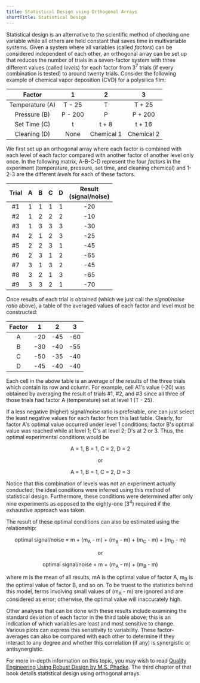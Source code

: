 ```yaml
---
title: Statistical Design using Orthogonal Arrays
shortTitle: Statistical Design
---
```


Statistical design is an alternative to the scientific method of checking one
variable while all others are held constant that saves time in multivariable
systems.  Given a system where all variables (called _factors_) can be
considered independent of each other, an orthogonal array can be set up that
reduces the number of trials in a seven-factor system with three different
values (called _levels_) for each factor from 3<sup>7</sup> trials (if every
combination is tested) to around twenty trials.  Consider the following example
of chemical vapor deposition (CVD) for a polysilica film:

Factor          | 1       | 2          | 3
:--------------:|:-------:|:----------:|:--------------:
Temperature (A) | T - 25  | T          | T + 25
Pressure (B)    | P - 200 | P          | P + 200
Set Time &#40;C)    | t       | t + 8      | t + 16
Cleaning (D)    | None    | Chemical 1 | Chemical 2

We first set up an orthogonal array where each factor is combined with each
level of each factor compared with another factor of another level only once.
In the following matrix, A-B-C-D represent the four _factors_ in the experiment
(temperature, pressure, set time, and cleaning chemical) and 1-2-3 are the
different _levels_ for each of these factors.

 Trial | A   | B   | C   | D   | Result<br>(signal/noise)
:-----:|:---:|:---:|:---:|:---:|:------------------------:
 #1    | 1   | 1   | 1   | 1   | -20
 #2    | 1   | 2   | 2   | 2   | -10
 #3    | 1   | 3   | 3   | 3   | -30
 #4    | 2   | 1   | 2   | 3   | -25
 #5    | 2   | 2   | 3   | 1   | -45
 #6    | 2   | 3   | 1   | 2   | -65
 #7    | 3   | 1   | 3   | 2   | -45
 #8    | 3   | 2   | 1   | 3   | -65
 #9    | 3   | 3   | 2   | 1   | -70
  
Once results of each trial is obtained (which we just call the _signal/noise
ratio_ above), a table of the averaged values of each factor and level must be
constructed:

 Factor |  1  |  2  |  3
:------:|:---:|:---:|:---:
 A      | -20 | -45 | -60
 B      | -30 | -40 | -55
 C      | -50 | -35 | -40
 D      | -45 | -40 | -40

Each cell in the above table is an average of the results of the three trials
which contain its row and column.  For example, cell A1's value (-20) was
obtained by averaging the result of trials #1, #2, and #3 since all three of
those trials had factor A (temperature) set at level 1 (T - 25).

If a less negative (higher) signal/noise ratio is preferable, one can just
select the least negative values for each factor from this last table.
Clearly, for factor A's optimal value occurred under level 1 conditions;
factor B's optimal value was reached while at level 1; C's at level 2; D's at
2 or 3.  Thus, the optimal experimental conditions would be

<p style="text-align:center">
A = 1, B = 1, C = 2, D = 2
</p>

<p style="text-align:center">
or
</p>

<p style="text-align:center">
A = 1, B = 1, C = 2, D = 3
</p>

Notice that this combination of levels was not an experiment actually conducted;
the ideal conditions were inferred using this method of statistical design.
Furthermore, these conditions were determined after only nine experiments as
opposed to the eighty-one (3<sup>4</sup>) required if the exhaustive approach
was taken.

The result of these optimal conditions can also be estimated using the relationship:

<p style="text-align:center">
optimal signal/noise = m + (m<sub>A</sub> - m) + (m<sub>B</sub> - m) + (m<sub>C</sub> - m) + (m<sub>D</sub> - m)
</p>

<p style="text-align:center">
or
</p>

<p style="text-align:center">
optimal signal/noise = m + (m<sub>A</sub> - m) + (m<sub>B</sub> - m)
</p>

where m is the mean of all results, mA is the optimal value of factor A,
m<sub>B</sub> is the optimal value of factor B, and so on.  To be truest to the
statistics behind this model, terms involving small values of (m<sub>X</sub> -
m) are ignored and are considered as error; otherwise, the optimal value will
inaccurately high.

Other analyses that can be done with these results include examining the
standard deviation of each factor in the third table above; this is an
indication of which variables are least and most sensitive to change.  Various
plots can express this sensitivity to variability.  These factor-averages can
also be compared with each other to determine if they interact to any degree
and whether this correlation (if any) is synergistic or antisynergistic.

For more in-depth information on this topic, you may wish to read [Quality
Engineering Using Robust Design by M.S. Phadke][Phadke 1989].  The third chapter
of that book details statistical design using orthogonal arrays. 

[Phadke 1989]: https://www.amazon.com/Quality-Engineering-Using-Robust-Design/dp/0137451679

